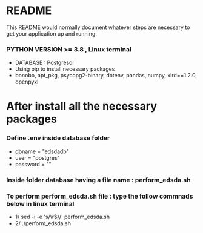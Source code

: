 # README

This README would normally document whatever steps are necessary to get your application up and running.

### PYTHON VERSION >= 3.8 , Linux terminal

- DATABASE : Postgresql
- Using pip to install necessary packages
- bonobo, apt_pkg, psycopg2-binary, dotenv, pandas, numpy, xlrd==1.2.0, openpyxl

# After install all the necessary packages

### Define .env inside database folder

- dbname = "edsdadb"
- user = "postgres"
- password = ""

### Inside folder database having a file name : perform_edsda.sh

### To perform perform_edsda.sh file : type the follow commnads below in linux terminal

- 1/ 
sed -i -e 's/\r$//' perform_edsda.sh
- 2/ 
./perform_edsda.sh
